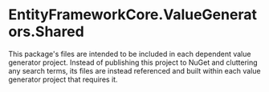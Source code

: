 # EntityFrameworkCore.ValueGenerators.Shared

This package's files are intended to be included in each dependent value generator project. Instead of publishing this
project to NuGet and cluttering any search terms, its files are instead referenced and built within each value generator
project that requires it.